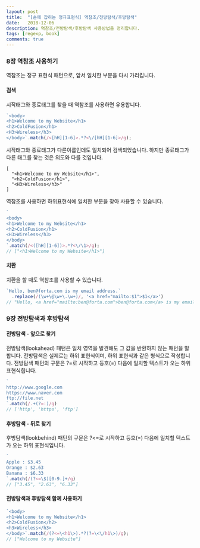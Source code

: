 ```yaml
---
layout: post
title:  "[손에 잡히는 정규표현식] 역참조/전방탐색/후방탐색"
date:   2018-12-06
description: 역참조/전방탐색/후방탐색 사용방법을 정리합니다.
tags: [regexp, book]
comments: true
---
```


### 8장 역참조 사용하기
역참조는 정규 표현식 패턴으로, 앞서 일치한 부분을 다시 가리킵니다.

#### 검색
시작태그와 종료태그를 찾을 때 역참조를 사용하면 유용합니다. 
```js
`<body>
<h1>Welcome to my Website</h1>
<h2>ColdFusion</h1>
<H3>Wireless</h3>
</body>`.match(/<[hH][1-6]>.*?<\/[hH][1-6]>/g);
```

시작태그와 종료태그가 다른이름인데도 일치되어 검색되었습니다. 하지만 종료태그가 다른 태그를 찾는 것은 의도와 다를 것입니다.
```
[
  "<h1>Welcome to my Website</h1>",
  "<h2>ColdFusion</h1>",
  "<H3>Wireless</h3>"
]
```

역참조를 사용하면 하위표현식에 일치한 부분을 찾아 사용할 수 있습니다. 
```js
`
<body>
<h1>Welcome to my Website</h1>
<h2>ColdFusion</h1>
<H3>Wireless</h3>
</body>
`.match(/<([hH][1-6])>.*?<\/\1>/g);
// ["<h1>Welcome to my Website</h1>"]
```

#### 치환
치환을 할 때도 역참조를 사용할 수 있습니다.
```js
`Hello, ben@forta.com is my email address.`
  .replace(/(\w+\@\w+\.\w+)/, '<a href="mailto:$1">$1</a>')
// "Hello, <a href="mailto:ben@forta.com">ben@forta.com</a> is my email address."
```

### 9장 전방탐색과 후방탐색
#### 전방탐색 - 앞으로 찾기
전방탐색(lookahead) 패턴은 일치 영역을 발견해도 그 값을 반환하지 않는 패턴을 말합니다.
전방탐색은 실제로는 하위 표현식이며, 하위 표현식과 같은 형식으로 작성합니다.
전방탐색 패턴의 구문은 ?=로 시작하고 등호(=) 다음에 일치할 텍스트가 오는 하위 표현식힙니다.

```js
`
http://www.google.com
https://www.naver.com
ftp://file.net
`.match(/.+(?=:)/g)
// ['http', 'https', 'ftp']
```

#### 후방탐색 - 뒤로 찾기
후방탐색(lookbehind) 패턴의 구문은 ?<=로 시작하고 등호(=) 다음에 일치할 텍스트가 오는 하위 표현식입니다.

```js
`
Apple : $3.45
Orange : $2.63
Banana : $6.33
`.match(/(?<=\$)[0-9.]+/g)
// ["3.45", "2.63", "6.33"]
```

#### 전방탐색과 후방탐색 함께 사용하기
```js
`<body>
<h1>Welcome to my Website</h1>
<h2>ColdFusion</h2>
<h3>Wireless</h3>
</body>`.match(/(?<=\<h1\>).*?(?=\<\/h1\>)/g);
// ["Welcome to my Website"]
```
